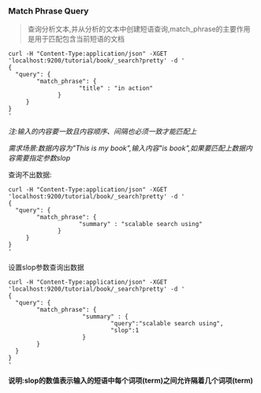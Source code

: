 ### Match Phrase Query

> 查询分析文本,并从分析的文本中创建短语查询,match_phrase的主要作用是用于匹配包含当前短语的文档

```
curl -H "Content-Type:application/json" -XGET 'localhost:9200/tutorial/book/_search?pretty' -d '
{
  "query": { 
        "match_phrase": { 
                    "title" : "in action"
              } 
     }
}
'
```
*注:输入的内容要一致且内容顺序、间隔也必须一致才能匹配上*


*需求场景:数据内容为"This is my book",输入内容"is book",如果要匹配上数据内容需要指定参数slop*

查询不出数据:
```
curl -H "Content-Type:application/json" -XGET 'localhost:9200/tutorial/book/_search?pretty' -d '
{
  "query": { 
        "match_phrase": { 
                    "summary" : "scalable search using"
              } 
     }
}
'
```
设置slop参数查询出数据
```
curl -H "Content-Type:application/json" -XGET 'localhost:9200/tutorial/book/_search?pretty' -d '
{
  "query": { 
        "match_phrase": { 
                     "summary" : {
                             "query":"scalable search using",
                             "slop":1
                     }
        } 
  }
}
'
```
**说明:slop的数值表示输入的短语中每个词项(term)之间允许隔着几个词项(term)**
